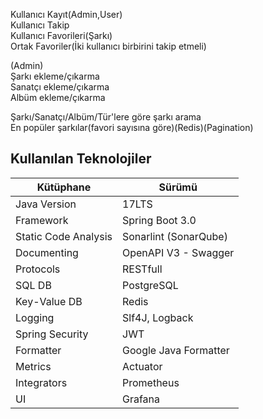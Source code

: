
Kullanıcı Kayıt(Admin,User) <br>
Kullanıcı Takip <br>
Kullanıcı Favorileri(Şarkı) <br>
Ortak Favoriler(İki kullanıcı birbirini takip etmeli) <br>

(Admin) <br>
Şarkı ekleme/çıkarma <br>
Sanatçı ekleme/çıkarma <br>
Albüm ekleme/çıkarma <br>


Şarkı/Sanatçı/Albüm/Tür'lere göre şarkı arama <br>
En popüler şarkılar(favori sayısına göre)(Redis)(Pagination) <br>

## Kullanılan Teknolojiler

| Kütüphane             | Sürümü                                                                |
| ----------------- | ------------------------------------------------------------------ |
| Java Version | 17LTS  |
| Framework | Spring Boot 3.0 |
| Static Code Analysis | Sonarlint (SonarQube) |
| Documenting | OpenAPI V3 - Swagger |
| Protocols | RESTfull |
| SQL DB | PostgreSQL |
| Key-Value DB | Redis |
| Logging | Slf4J, Logback |
| Spring Security | JWT |
| Formatter | Google Java Formatter |
| Metrics | Actuator |
| Integrators | Prometheus |
| UI | Grafana |
